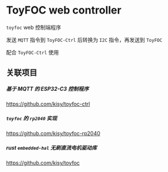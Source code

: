 # ToyFOC web controller

`toyfoc` web 控制端程序

发送 `MQTT` 指令到 `ToyFOC-Ctrl` 后转换为 `I2C` 指令，再发送到 `ToyFOC`

配合 `ToyFOC-Ctrl` 使用

## 关联项目

##### 基于 MQTT 的 ESP32-C3 控制程序

https://github.com/kisy/toyfoc-ctrl

##### `toyfoc` 的 `rp2040` 实现

https://github.com/kisy/toyfoc-rp2040

##### rust `embedded-hal` 无刷直流电机驱动库

https://github.com/kisy/toyfoc
